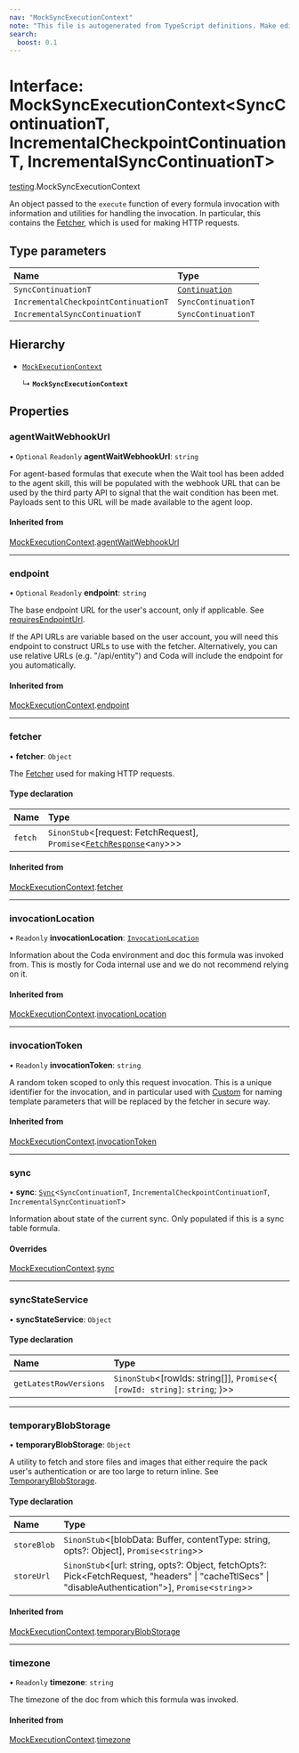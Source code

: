 ```yaml
---
nav: "MockSyncExecutionContext"
note: "This file is autogenerated from TypeScript definitions. Make edits to the comments in the TypeScript file and then run `make docs` to regenerate this file."
search:
  boost: 0.1
---
```

# Interface: MockSyncExecutionContext<SyncContinuationT, IncrementalCheckpointContinuationT, IncrementalSyncContinuationT\>

[testing](../modules/testing.md).MockSyncExecutionContext

An object passed to the `execute` function of every formula invocation
with information and utilities for handling the invocation. In particular,
this contains the [Fetcher](core.Fetcher.md), which is used for making HTTP requests.

## Type parameters

| Name | Type |
| :------ | :------ |
| `SyncContinuationT` | [`Continuation`](core.Continuation.md) |
| `IncrementalCheckpointContinuationT` | `SyncContinuationT` |
| `IncrementalSyncContinuationT` | `SyncContinuationT` |

## Hierarchy

- [`MockExecutionContext`](testing.MockExecutionContext.md)

  ↳ **`MockSyncExecutionContext`**

## Properties

### agentWaitWebhookUrl

• `Optional` `Readonly` **agentWaitWebhookUrl**: `string`

For agent-based formulas that execute when the Wait tool has been added to the agent skill, this will be populated
with the webhook URL that can be used by the third party API to signal that the wait condition has been met.
Payloads sent to this URL will be made available to the agent loop.

#### Inherited from

[MockExecutionContext](testing.MockExecutionContext.md).[agentWaitWebhookUrl](testing.MockExecutionContext.md#agentwaitwebhookurl)

___

### endpoint

• `Optional` `Readonly` **endpoint**: `string`

The base endpoint URL for the user's account, only if applicable. See
[requiresEndpointUrl](core.BaseAuthentication.md#requiresendpointurl).

If the API URLs are variable based on the user account, you will need this endpoint
to construct URLs to use with the fetcher. Alternatively, you can use relative URLs
(e.g. "/api/entity") and Coda will include the endpoint for you automatically.

#### Inherited from

[MockExecutionContext](testing.MockExecutionContext.md).[endpoint](testing.MockExecutionContext.md#endpoint)

___

### fetcher

• **fetcher**: `Object`

The [Fetcher](core.Fetcher.md) used for making HTTP requests.

#### Type declaration

| Name | Type |
| :------ | :------ |
| `fetch` | `SinonStub`<[request: FetchRequest], `Promise`<[`FetchResponse`](core.FetchResponse.md)<`any`\>\>\> |

#### Inherited from

[MockExecutionContext](testing.MockExecutionContext.md).[fetcher](testing.MockExecutionContext.md#fetcher)

___

### invocationLocation

• `Readonly` **invocationLocation**: [`InvocationLocation`](core.InvocationLocation.md)

Information about the Coda environment and doc this formula was invoked from.
This is mostly for Coda internal use and we do not recommend relying on it.

#### Inherited from

[MockExecutionContext](testing.MockExecutionContext.md).[invocationLocation](testing.MockExecutionContext.md#invocationlocation)

___

### invocationToken

• `Readonly` **invocationToken**: `string`

A random token scoped to only this request invocation.
This is a unique identifier for the invocation, and in particular used with
[Custom](../enums/core.AuthenticationType.md#custom) for naming template parameters that will be
replaced by the fetcher in secure way.

#### Inherited from

[MockExecutionContext](testing.MockExecutionContext.md).[invocationToken](testing.MockExecutionContext.md#invocationtoken)

___

### sync

• **sync**: [`Sync`](../types/core.Sync.md)<`SyncContinuationT`, `IncrementalCheckpointContinuationT`, `IncrementalSyncContinuationT`\>

Information about state of the current sync. Only populated if this is a sync table formula.

#### Overrides

[MockExecutionContext](testing.MockExecutionContext.md).[sync](testing.MockExecutionContext.md#sync)

___

### syncStateService

• **syncStateService**: `Object`

#### Type declaration

| Name | Type |
| :------ | :------ |
| `getLatestRowVersions` | `SinonStub`<[rowIds: string[]], `Promise`<{ `[rowId: string]`: `string`;  }\>\> |

___

### temporaryBlobStorage

• **temporaryBlobStorage**: `Object`

A utility to fetch and store files and images that either require the pack user's authentication
or are too large to return inline. See [TemporaryBlobStorage](core.TemporaryBlobStorage.md).

#### Type declaration

| Name | Type |
| :------ | :------ |
| `storeBlob` | `SinonStub`<[blobData: Buffer, contentType: string, opts?: Object], `Promise`<`string`\>\> |
| `storeUrl` | `SinonStub`<[url: string, opts?: Object, fetchOpts?: Pick<FetchRequest, "headers" \| "cacheTtlSecs" \| "disableAuthentication"\>], `Promise`<`string`\>\> |

#### Inherited from

[MockExecutionContext](testing.MockExecutionContext.md).[temporaryBlobStorage](testing.MockExecutionContext.md#temporaryblobstorage)

___

### timezone

• `Readonly` **timezone**: `string`

The timezone of the doc from which this formula was invoked.

#### Inherited from

[MockExecutionContext](testing.MockExecutionContext.md).[timezone](testing.MockExecutionContext.md#timezone)
